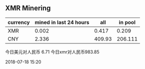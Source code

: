 ## XMR Minering

|currency|mined in last 24 hours|all|in pool|
|---|---|---|---|
|XMR|0.002|0.417|0.209|
|CNY|2.336|409.93|206.111|

今日美元对人民币 6.71	今日xmr对人民币983.85


2018-07-18 15:20